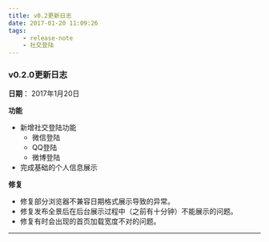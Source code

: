 ```yaml
---
title: v0.2更新日志
date: 2017-01-20 11:09:26
tags: 
    - release-note
    - 社交登陆
---
```


### v0.2.0更新日志

**日期**： 2017年1月20日

**功能**

* 新增社交登陆功能
    - 微信登陆
    - QQ登陆
    - 微博登陆
* 完成基础的个人信息展示

**修复**

* 修复部分浏览器不兼容日期格式展示导致的异常。
* 修复发布全景后在后台展示过程中（之前有十分钟）不能展示的问题。
* 修复有时会出现的首页加载宽度不对的问题。

---